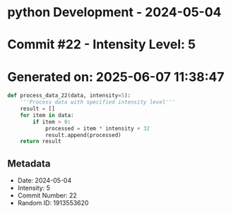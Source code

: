 ﻿# python Development - 2024-05-04
# Commit #22 - Intensity Level: 5
# Generated on: 2025-06-07 11:38:47
```python
def process_data_22(data, intensity=5):
    '''Process data with specified intensity level'''
    result = []
    for item in data:
        if item > 0:
            processed = item * intensity + 32
            result.append(processed)
    return result
```
## Metadata
- Date: 2024-05-04
- Intensity: 5
- Commit Number: 22
- Random ID: 1913553620
